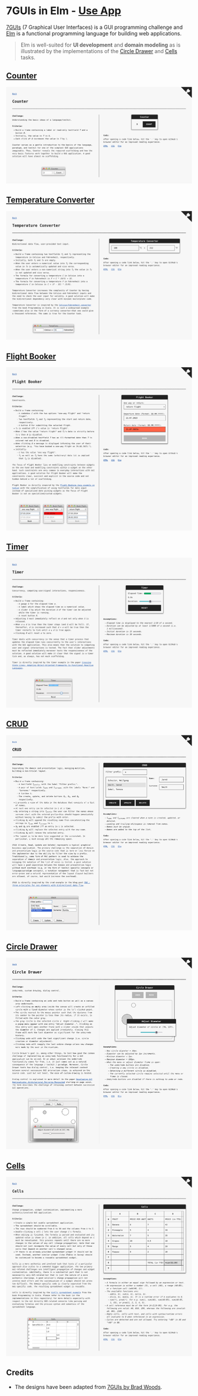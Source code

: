 # 7GUIs in Elm - [Use App](https://dwayne.github.io/elm-7guis)

[7GUIs](https://eugenkiss.github.io/7guis/) (7 Graphical User Interfaces) is a GUI programming challenge and [Elm](https://elm-lang.org/) is a functional programming language for building web applications.

> Elm is well-suited for **UI development** and **domain modeling** as is illustrated by the implementations of the [Circle Drawer](#circle-drawer) and [Cells](#cells) tasks.

## [Counter](https://dwayne.github.io/elm-7guis/counter.html)

![A screenshot of the Counter task](./screenshots/counter.png)

## [Temperature Converter](https://dwayne.github.io/elm-7guis/temperature-converter.html)

![A screenshot of the Temperature Converter task](./screenshots/temperature-converter.png)

## [Flight Booker](https://dwayne.github.io/elm-7guis/flight-booker.html)

![A screenshot of the Flight Booker task](./screenshots/flight-booker.png)

## [Timer](https://dwayne.github.io/elm-7guis/timer.html)

![A screenshot of the Timer task](./screenshots/timer.png)

## [CRUD](https://dwayne.github.io/elm-7guis/crud.html)

![A screenshot of the CRUD task](./screenshots/crud.png)

## [Circle Drawer](https://dwayne.github.io/elm-7guis/circle-drawer.html)

![A screenshot of the Circle Drawer task](./screenshots/circle-drawer.png)

## [Cells](https://dwayne.github.io/elm-7guis/cells.html)

![A screenshot of the Cells task](./screenshots/cells.png)

## Credits

- The designs have been adapted from [7GUIs by Brad Woods](https://7guis.bradwoods.io/).
